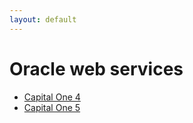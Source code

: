 ```yaml
---
layout: default
---
```

# Oracle web services
* [Capital One 4](/assignments/Capital%20One%204.html)
* [Capital One 5](/assignments/Capital%20One%205.html)
